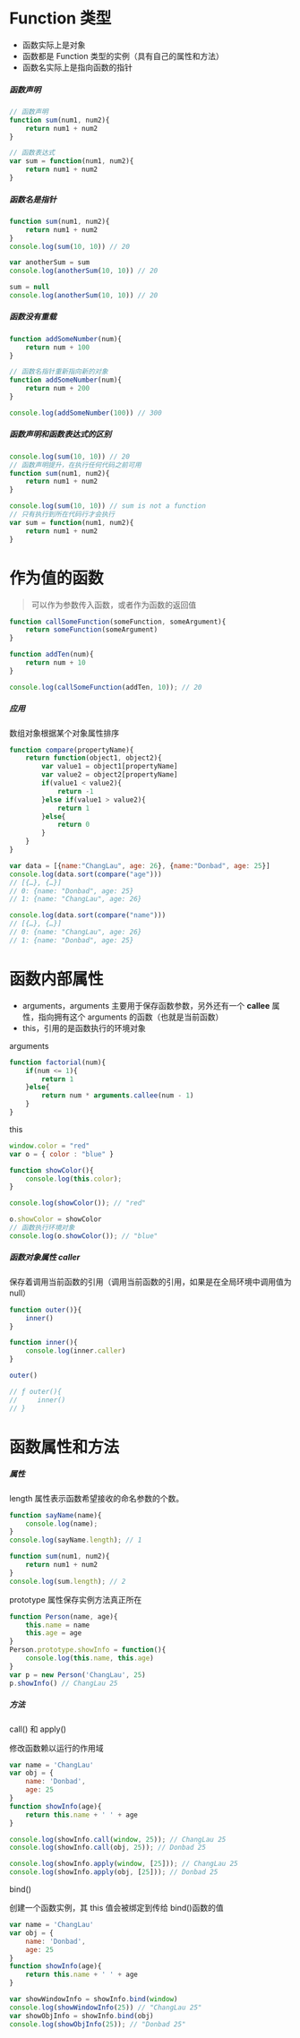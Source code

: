 # Function 类型

- 函数实际上是对象
- 函数都是 Function 类型的实例（具有自己的属性和方法）
- 函数名实际上是指向函数的指针

##### 函数声明

```JavaScript
// 函数声明
function sum(num1, num2){
    return num1 + num2
}

// 函数表达式
var sum = function(num1, num2){
    return num1 + num2
}
```

##### 函数名是指针

```JavaScript
function sum(num1, num2){
    return num1 + num2
}
console.log(sum(10, 10)) // 20

var anotherSum = sum
console.log(anotherSum(10, 10)) // 20

sum = null
console.log(anotherSum(10, 10)) // 20
```

##### 函数没有重载

```JavaScript
function addSomeNumber(num){
    return num + 100
}

// 函数名指针重新指向新的对象
function addSomeNumber(num){
    return num + 200
}

console.log(addSomeNumber(100)) // 300
```

##### 函数声明和函数表达式的区别

```JavaScript
console.log(sum(10, 10)) // 20
// 函数声明提升，在执行任何代码之前可用
function sum(num1, num2){
    return num1 + num2
}

console.log(sum(10, 10)) // sum is not a function
// 只有执行到所在代码行才会执行
var sum = function(num1, num2){
    return num1 + num2
}
```

# 作为值的函数

> 可以作为参数传入函数，或者作为函数的返回值

```JavaScript
function callSomeFunction(someFunction, someArgument){
    return someFunction(someArgument)
}

function addTen(num){
    return num + 10
}

console.log(callSomeFunction(addTen, 10)); // 20
```

##### 应用

数组对象根据某个对象属性排序

```JavaScript
function compare(propertyName){
    return function(object1, object2){
        var value1 = object1[propertyName]
        var value2 = object2[propertyName]
        if(value1 < value2){
            return -1
        }else if(value1 > value2){
            return 1
        }else{
            return 0
        }
    }
}

var data = [{name:"ChangLau", age: 26}, {name:"Donbad", age: 25}]
console.log(data.sort(compare("age")))
// [{…}, {…}]
// 0: {name: "Donbad", age: 25}
// 1: {name: "ChangLau", age: 26}

console.log(data.sort(compare("name")))
// [{…}, {…}]
// 0: {name: "ChangLau", age: 26}
// 1: {name: "Donbad", age: 25}
```

# 函数内部属性

- arguments，arguments 主要用于保存函数参数，另外还有一个 **callee** 属性，指向拥有这个 arguments 的函数（也就是当前函数）
- this，引用的是函数执行的环境对象

arguments

```JavaScript
function factorial(num){
    if(num <= 1){
        return 1
    }else{
        return num * arguments.callee(num - 1)
    }
}
```

this

```JavaScript
window.color = "red"
var o = { color : "blue" }

function showColor(){
    console.log(this.color);
}

console.log(showColor()); // "red"

o.showColor = showColor
// 函数执行环境对象
console.log(o.showColor()); // "blue"
```

##### 函数对象属性 caller

保存着调用当前函数的引用（调用当前函数的引用，如果是在全局环境中调用值为 null）

```JavaScript
function outer()}{
    inner()
}

function inner(){
    console.log(inner.caller)
}

outer()

// ƒ outer(){
//     inner()
// }
```

# 函数属性和方法

##### 属性

length 属性表示函数希望接收的命名参数的个数。

```JavaScript
function sayName(name){
    console.log(name);
}
console.log(sayName.length); // 1

function sum(num1, num2){
    return num1 + num2
}
console.log(sum.length); // 2
```

prototype 属性保存实例方法真正所在

```JavaScript
function Person(name, age){
	this.name = name
	this.age = age
}
Person.prototype.showInfo = function(){
	console.log(this.name, this.age)
}
var p = new Person('ChangLau', 25)
p.showInfo() // ChangLau 25
```

##### 方法

call() 和 apply()

修改函数赖以运行的作用域

```JavaScript
var name = 'ChangLau'
var obj = {
    name: 'Donbad',
    age: 25
}
function showInfo(age){
    return this.name + ' ' + age
}

console.log(showInfo.call(window, 25)); // ChangLau 25
console.log(showInfo.call(obj, 25)); // Donbad 25

console.log(showInfo.apply(window, [25])); // ChangLau 25
console.log(showInfo.apply(obj, [25])); // Donbad 25
```

bind()

创建一个函数实例，其 this 值会被绑定到传给 bind()函数的值

```JavaScript
var name = 'ChangLau'
var obj = {
    name: 'Donbad',
    age: 25
}
function showInfo(age){
    return this.name + ' ' + age
}

var showWindowInfo = showInfo.bind(window)
console.log(showWindowInfo(25)) // "ChangLau 25"
var showObjInfo = showInfo.bind(obj)
console.log(showObjInfo(25)); // "Donbad 25"
```

